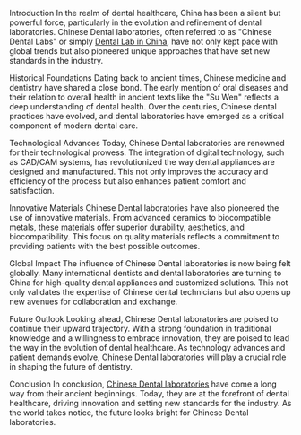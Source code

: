 Introduction
In the realm of dental healthcare, China has been a silent but powerful force, particularly in the evolution and refinement of dental laboratories. Chinese Dental laboratories, often referred to as "Chinese Dental Labs" or simply [Dental Lab in China](https://www.china-dental-labs.com), have not only kept pace with global trends but also pioneered unique approaches that have set new standards in the industry.

Historical Foundations
Dating back to ancient times, Chinese medicine and dentistry have shared a close bond. The early mention of oral diseases and their relation to overall health in ancient texts like the "Su Wen" reflects a deep understanding of dental health. Over the centuries, Chinese dental practices have evolved, and dental laboratories have emerged as a critical component of modern dental care.

Technological Advances
Today, Chinese Dental laboratories are renowned for their technological prowess. The integration of digital technology, such as CAD/CAM systems, has revolutionized the way dental appliances are designed and manufactured. This not only improves the accuracy and efficiency of the process but also enhances patient comfort and satisfaction.

Innovative Materials
Chinese Dental laboratories have also pioneered the use of innovative materials. From advanced ceramics to biocompatible metals, these materials offer superior durability, aesthetics, and biocompatibility. This focus on quality materials reflects a commitment to providing patients with the best possible outcomes.

Global Impact
The influence of Chinese Dental laboratories is now being felt globally. Many international dentists and dental laboratories are turning to China for high-quality dental appliances and customized solutions. This not only validates the expertise of Chinese dental technicians but also opens up new avenues for collaboration and exchange.

Future Outlook
Looking ahead, Chinese Dental laboratories are poised to continue their upward trajectory. With a strong foundation in traditional knowledge and a willingness to embrace innovation, they are poised to lead the way in the evolution of dental healthcare. As technology advances and patient demands evolve, Chinese Dental laboratories will play a crucial role in shaping the future of dentistry.

Conclusion
In conclusion, [Chinese Dental laboratories](https://www.china-dental-labs.com) have come a long way from their ancient beginnings. Today, they are at the forefront of dental healthcare, driving innovation and setting new standards for the industry. As the world takes notice, the future looks bright for Chinese Dental laboratories.
